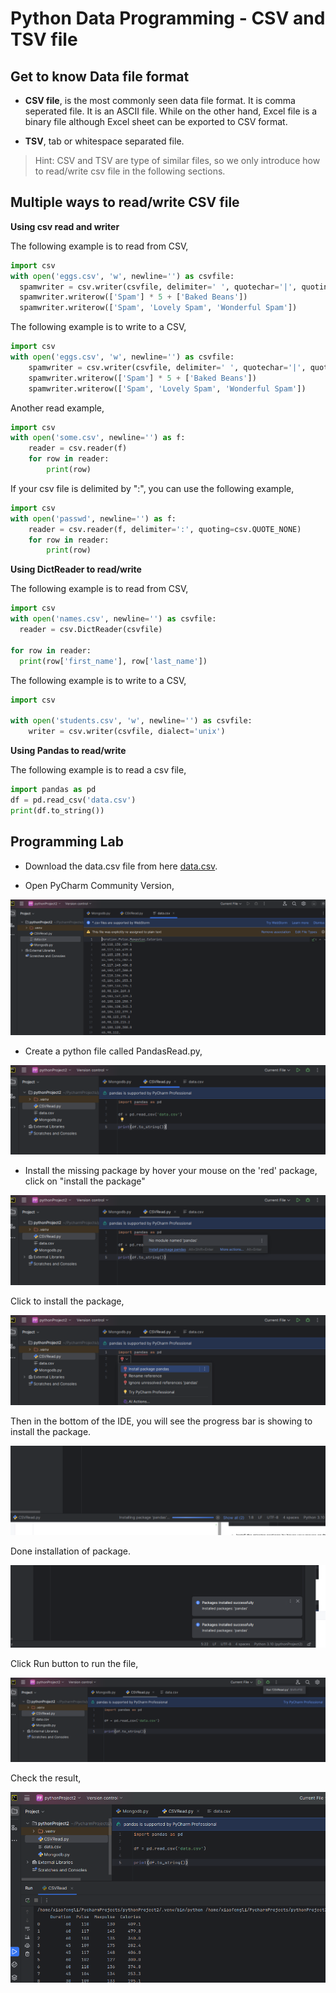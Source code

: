 # Python Data Programming - CSV and TSV file

## Get to know Data file format

* **CSV file**, is the most commonly seen data file format. It is comma seperated file. It is an ASCII file. While on the other hand,
 Excel file is a binary file although Excel sheet can be exported to CSV format.

* **TSV**, tab or whitespace separated file.

> Hint: CSV and TSV are type of similar files, so we only introduce how to read/write csv file in the following sections.

## Multiple ways to read/write CSV file

**Using csv read and writer**

The following example is to read from CSV,

```python
import csv
with open('eggs.csv', 'w', newline='') as csvfile:
  spamwriter = csv.writer(csvfile, delimiter=' ', quotechar='|', quoting=csv.QUOTE_MINIMAL)
  spamwriter.writerow(['Spam'] * 5 + ['Baked Beans'])
  spamwriter.writerow(['Spam', 'Lovely Spam', 'Wonderful Spam'])
```
The following example is to write to a CSV,

```python
import csv
with open('eggs.csv', 'w', newline='') as csvfile:
    spamwriter = csv.writer(csvfile, delimiter=' ', quotechar='|', quoting=csv.QUOTE_MINIMAL)
    spamwriter.writerow(['Spam'] * 5 + ['Baked Beans'])
    spamwriter.writerow(['Spam', 'Lovely Spam', 'Wonderful Spam'])
```

Another read example,

```python
import csv
with open('some.csv', newline='') as f:
    reader = csv.reader(f)
    for row in reader:
        print(row)
```

If your csv file is delimited by ":", you can use the following example,

```python
import csv
with open('passwd', newline='') as f:
    reader = csv.reader(f, delimiter=':', quoting=csv.QUOTE_NONE)
    for row in reader:
        print(row)
```

**Using DictReader to read/write**

The following example is to read from CSV,

```python
import csv
with open('names.csv', newline='') as csvfile:
  reader = csv.DictReader(csvfile)

for row in reader:
  print(row['first_name'], row['last_name'])
```

The following example is to write to a CSV,

```python
import csv

with open('students.csv', 'w', newline='') as csvfile:
    writer = csv.writer(csvfile, dialect='unix')
```

**Using Pandas to read/write**

The following example is to read a csv file,

```python
import pandas as pd
df = pd.read_csv('data.csv')
print(df.to_string()) 
```

## Programming Lab

* Download the data.csv file from here [data.csv](data.csv).

* Open PyCharm Community Version,

![csv_file.png](../../../images/database/csv_file.png)

* Create a python file called PandasRead.py,

![PandasRead.png](../../../images/database/PandasRead.png)

* Install the missing package by hover your mouse on the 'red' package, click on "install the package"

![install_package.png](../../../images/database/install_package.png)

Click to install the package,

![install_package2.png](../../../images/database/install_package2.png)

Then in the bottom of the IDE, you will see the progress bar is showing to install the package.

![install_package3.png](../../../images/database/install_package3.png)

Done installation of package.

![install_package4.png](../../../images/database/install_package4.png)

Click Run button to run the file,

![run_code.png](../../../images/database/run_code.png)

Check the result,

![csv_result.png](../../../images/database/csv_result.png)